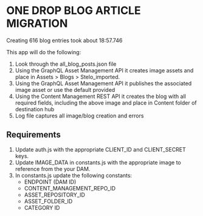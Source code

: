 # ONE DROP BLOG ARTICLE MIGRATION

Creating 616 blog entries took about 18:57.746

This app will do the following:

1. Look through the all_blog_posts.json file
2. Using the GraphQL Asset Management API it creates image assets and place in Assets > Blogs > Stelo_imported.
3. Using the GraphQL Asset Management API it publishes the associated image asset or use the default provided
4. Using the Content Management REST API it creates the blog with all required fields, including the above image and place in Content folder of destination hub
5. Log file captures all image/blog creation and errors

## Requirements

1. Update auth.js with the appropriate CLIENT_ID and CLIENT_SECRET keys.
2. Update IMAGE_DATA in constants.js with the appropriate image to reference from the your DAM.
3. In constants.js update the following constants:
   - ENDPOINT (DAM ID)
   - CONTENT_MANAGEMENT_REPO_ID 
   - ASSET_REPOSITORY_ID
   - ASSET_FOLDER_ID
   - CATEGORY ID
